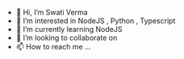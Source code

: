 - 👋 Hi, I’m Swati Verma
- 👀 I’m interested in NodeJS , Python , Typescript
- 🌱 I’m currently learning NodeJS
- 💞️ I’m looking to collaborate on 
- 📫 How to reach me ...

<!---
Swati-Verma11/Swati-Verma11 is a ✨ special ✨ repository because its `README.md` (this file) appears on your GitHub profile.
You can click the Preview link to take a look at your changes.
--->
